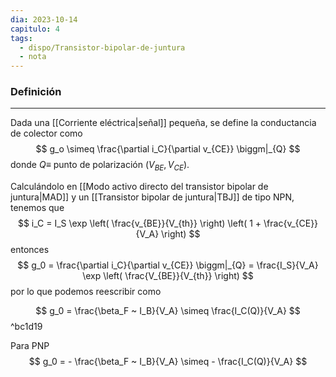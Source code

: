 ```yaml
---
dia: 2023-10-14
capitulo: 4
tags:
  - dispo/Transistor-bipolar-de-juntura
  - nota
---
```

### Definición
---
Dada una [[Corriente eléctrica|señal]] pequeña, se define la conductancia de colector como $$ g_o \simeq \frac{\partial i_C}{\partial v_{CE}} \biggm|_{Q} $$ donde $Q \equiv$  punto de polarización  $(V_{BE}, V_{CE})$.

Calculándolo en [[Modo activo directo del transistor bipolar de juntura|MAD]] y un [[Transistor bipolar de juntura|TBJ]] de tipo NPN, tenemos que $$ i_C = I_S \exp \left( \frac{v_{BE}}{V_{th}} \right) \left( 1 + \frac{v_{CE}}{V_A} \right) $$ entonces $$ g_0 = \frac{\partial i_C}{\partial v_{CE}} \biggm|_{Q} = \frac{I_S}{V_A} \exp \left( \frac{V_{BE}}{V_{th}} \right) $$ por lo que podemos reescribir como

$$ g_0 = \frac{\beta_F ~ I_B}{V_A} \simeq \frac{I_C(Q)}{V_A} $$ ^bc1d19

Para PNP $$ g_0 = - \frac{\beta_F ~ I_B}{V_A} \simeq - \frac{I_C(Q)}{V_A} $$